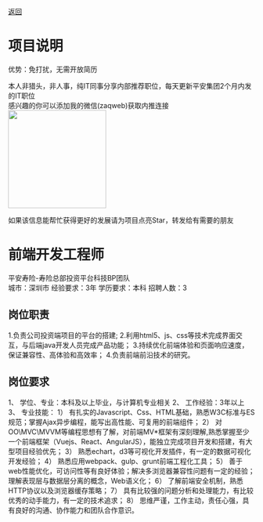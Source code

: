 [返回](../)

# 项目说明

优势：免打扰，无需开放简历

本人非猎头，非人事，纯IT同事分享内部推荐职位，每天更新平安集团2个月内发的IT职位  
感兴趣的你可以添加我的微信(zaqweb)获取内推连接  
<img src="https://github.com/zaqweb/PA-IT-JOBS/blob/master/WechatICode.jpeg"  height="200" width="200">

如果该信息能帮忙获得更好的发展请为项目点亮Star，转发给有需要的朋友

# 前端开发工程师
平安寿险-寿险总部投资平台科技BP团队  
城市：深圳市 经验要求：3年 学历要求：本科  招聘人数：3

## 岗位职责
1.负责公司投资端项目的平台的搭建;
2.利用html5、js、css等技术完成界面交互，与后端java开发人员完成产品功能；
3.持续优化前端体验和页面响应速度，保证兼容性、高体验和高效率；
4.负责前端前沿技术的研究。

## 岗位要求
1、 学位、专业：本科及以上毕业，与计算机专业相关
2、 工作经验：3年以上
3、 专业技能：
1） 有扎实的Javascript、Css、HTML基础，熟悉W3C标准与ES规范；掌握Ajax异步编程，能写出高性能、可复用的前端组件；
2） 对OO\MVC\MVVM等编程思想有了解，对前端MV*框架有深刻理解,熟悉掌握至少一个前端框架（Vuejs、React、AngularJS），能独立完成项目开发和搭建，有大型项目经验优先；
3） 熟悉echart，d3等可视化开发插件，有一定的数据可视化开发经验；
4） 熟悉应用webpack、gulp、grunt前端工程化工具；
5） 善于web性能优化，可访问性等有良好体验；解决多浏览器兼容性问题有一定的经验；理解表现层与数据层分离的概念，Web语义化；
6） 了解前端安全机制，熟悉HTTP协议以及浏览器缓存策略；
7） 具有比较强的问题分析和处理能力，有比较优秀的动手能力，有一定的技术追求；
8） 思维严谨，工作主动，责任心强，具有良好的沟通、协作能力和团队合作意识。




